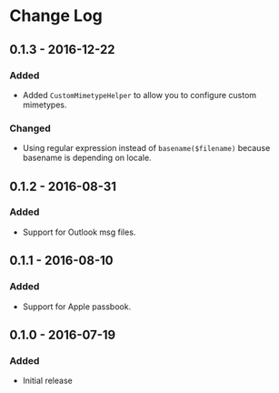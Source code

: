 # Change Log

## 0.1.3 - 2016-12-22

### Added

- Added `CustomMimetypeHelper` to allow you to configure custom mimetypes. 

### Changed

- Using regular expression instead of `basename($filename)` because basename is depending on locale.

## 0.1.2 - 2016-08-31

### Added

- Support for Outlook msg files. 

## 0.1.1 - 2016-08-10

### Added

- Support for Apple passbook. 

## 0.1.0 - 2016-07-19

### Added

- Initial release
